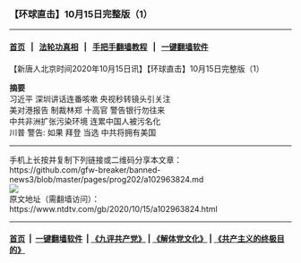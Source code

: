 ### 【环球直击】10月15日完整版（1）
------------------------

#### [首页](https://github.com/gfw-breaker/banned-news3/blob/master/README.md) &nbsp;&nbsp;|&nbsp;&nbsp; [法轮功真相](https://github.com/begood0513/basic/blob/master/README.md)  &nbsp;&nbsp;|&nbsp;&nbsp; [手把手翻墙教程](https://github.com/gfw-breaker/guides/wiki)  &nbsp;&nbsp;|&nbsp;&nbsp; [一键翻墙软件](https://github.com/gfw-breaker/nogfw/blob/master/README.md)  



<div><div class="post_content" itemprop="articleBody">
 <p>
  【新唐人北京时间2020年10月15日讯】【环球直击】10月15日完整版（1）
 </p>
 <p>
  <strong>
   摘要
  </strong>
  <br/>
  <ok href="https://www.ntdtv.com/gb/习近平.htm">
   习近平
  </ok>
  深圳讲话连番咳嗽 央视秒转镜头引关注
  <br/>
  美对港报告
  <ok href="https://www.ntdtv.com/gb/制裁林郑.htm">
   制裁林郑
  </ok>
  十高官 警告银行勿往来
  <br/>
  中共非洲扩张污染环境 连累中国人被污名化
  <br/>
  <ok href="https://www.ntdtv.com/gb/川普.htm">
   川普
  </ok>
  警告: 如果
  <ok href="https://www.ntdtv.com/gb/拜登.htm">
   拜登
  </ok>
  当选 中共将拥有美国
 </p>
 <div class="single_ad">
 </div>
</div>
</div>
<hr/>
手机上长按并复制下列链接或二维码分享本文章：<br/>
https://github.com/gfw-breaker/banned-news3/blob/master/pages/prog202/a102963824.md <br/>
<a href='https://github.com/gfw-breaker/banned-news3/blob/master/pages/prog202/a102963824.md'><img src='https://github.com/gfw-breaker/banned-news3/blob/master/pages/prog202/a102963824.md.png'/></a> <br/>
原文地址（需翻墙访问）：https://www.ntdtv.com/gb/2020/10/15/a102963824.html


------------------------
#### [首页](https://github.com/gfw-breaker/banned-news3/blob/master/README.md) &nbsp;|&nbsp; [一键翻墙软件](https://github.com/gfw-breaker/nogfw/blob/master/README.md) &nbsp;| [《九评共产党》](https://github.com/gfw-breaker/9ping.md/blob/master/README.md#九评之一评共产党是什么) | [《解体党文化》](https://github.com/gfw-breaker/jtdwh.md/blob/master/README.md) | [《共产主义的终极目的》](https://github.com/gfw-breaker/gczydzjmd.md/blob/master/README.md)


<img src='http://gfw-breaker.win/banned-news3/pages/prog202/a102963824.md' width='0px' height='0px'/>